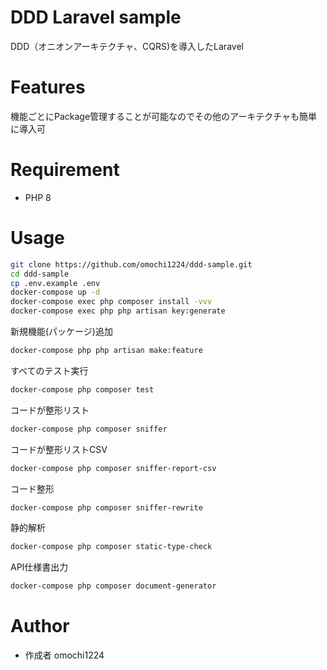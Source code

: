 # DDD Laravel sample

DDD（オニオンアーキテクチャ、CQRS)を導入したLaravel

# Features

機能ごとにPackage管理することが可能なのでその他のアーキテクチャも簡単に導入可

# Requirement

* PHP 8

# Usage

```bash
git clone https://github.com/omochi1224/ddd-sample.git
cd ddd-sample
cp .env.example .env
docker-compose up -d
docker-compose exec php composer install -vvv
docker-compose exec php php artisan key:generate
```

新規機能(パッケージ)追加
```bash
docker-compose php php artisan make:feature
```

すべてのテスト実行
```bash
docker-compose php composer test
```

コードが整形リスト
```bash
docker-compose php composer sniffer
```

コードが整形リストCSV
```bash
docker-compose php composer sniffer-report-csv
```

コード整形
```bash
docker-compose php composer sniffer-rewrite
```

静的解析
```bash
docker-compose php composer static-type-check
```

API仕様書出力
```bash
docker-compose php composer document-generator
```



# Author

* 作成者 omochi1224
